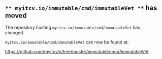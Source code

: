 ## `** myitcv.io/immutable/cmd/immutableVet **` has moved

The repository hosting `myitcv.io/immutable/cmd/immutableVet` has changed.

`myitcv.io/immutable/cmd/immutableVet` can now be found at:

https://github.com/myitcv/x/tree/master/immutable/cmd/immutableVet
